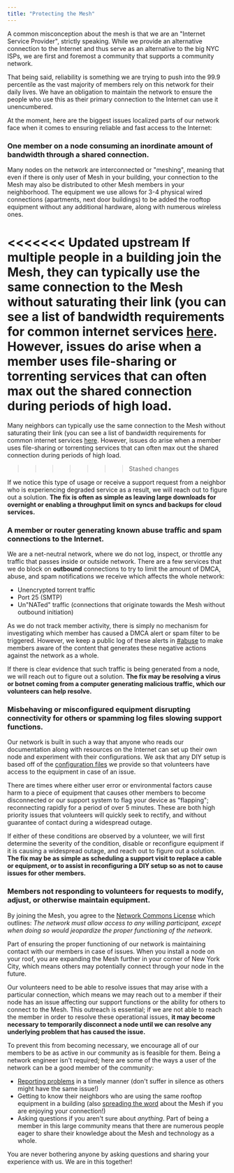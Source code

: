 ```yaml
---
title: "Protecting the Mesh"
---
```


A common misconception about the mesh is that we are an "Internet Service Provider", strictly speaking. While we provide an alternative connection to the Internet and thus serve as an alternative to the big NYC ISPs, we are first and foremost a community that supports a community network.

That being said, reliability is something we are trying to push into the 99.9 percentile as the vast majority of members rely on this network for their daily lives. We have an obligation to maintain the network to ensure the people who use this as their primary connection to the Internet can use it unencumbered.

At the moment, here are the biggest issues localized parts of our network face when it comes to ensuring reliable and fast access to the Internet:

### One member on a node consuming an inordinate amount of bandwidth through a shared connection.

Many nodes on the network are interconnected or "meshing", meaning that even if there is only user of Mesh in your building, your connection to the Mesh may also be distributed to other Mesh members in your neighborhood. The equipment we use allows for 3-4 physical wired connections (apartments, next door buildings) to be added the rooftop equipment without any additional hardware, along with numerous wireless ones.

<<<<<<< Updated upstream
If multiple people in a building join the Mesh, they can typically use the same connection to the Mesh without saturating their link (you can see a list of bandwidth requirements for common internet services [here](https://docs.nycmesh.net/diy/troubleshooting). However, issues do arise when a member uses file-sharing or torrenting services that can often max out the shared connection during periods of high load.
=======
Many neighbors can typically use the same connection to the Mesh without saturating their link (you can see a list of bandwidth requirements for common internet services [here](https://docs.nycmesh.net/diy/troubleshooting). However, issues do arise when a member uses file-sharing or torrenting services that can often max out the shared connection during periods of high load.
>>>>>>> Stashed changes

If we notice this type of usage or receive a support request from a neighbor who is experiencing degraded service as a result, we will reach out to figure out a solution. **The fix is often as simple as leaving large downloads for overnight or enabling a throughput limit on syncs and backups for cloud services.**

### A member or router generating known abuse traffic and spam connections to the Internet.

We are a net-neutral network, where we do not log, inspect, or throttle any traffic that passes inside or outside network. There are a few services that we do block on **outbound** connections to try to limit the amount of DMCA, abuse, and spam notifications we receive which affects the whole network:

- Unencrypted torrent traffic
- Port 25 (SMTP)
- Un"NATed" traffic (connections that originate towards the Mesh without outbound initiation)

As we do not track member activity, there is simply no mechanism for investigating which member has caused a DMCA alert or spam filter to be triggered. However, we keep a public log of these alerts in [#abuse](https://nycmesh.slack.com/archives/CCY36KSHY) to make members aware of the content that generates these negative actions against the network as a whole.

If there is clear evidence that such traffic is being generated from a node, we will reach out to figure out a solution. **The fix may be resolving a virus or botnet coming from a computer generating malicious traffic, which our volunteers can help resolve.**

### Misbehaving or misconfigured equipment disrupting connectivity for others or spamming log files slowing support functions.

Our network is built in such a way that anyone who reads our documentation along with resources on the Internet can set up their own node and experiment with their configurations. We ask that any DIY setup is based off of the [configuration files](https://docs.nycmesh.net/hardware/config) we provide so that volunteers have access to the equipment in case of an issue.

There are times where either user error or environmental factors cause harm to a piece of equipment that causes other members to become disconnected or our support system to flag your device as "flapping"; reconnecting rapidly for a period of over 5 minutes. These are both high priority issues that volunteers will quickly seek to rectify, and without guarantee of contact during a widespread outage.

If either of these conditions are observed by a volunteer, we will first determine the severity of the condition, disable or reconfigure equipment if it is causing a widespread outage, and reach out to figure out a solution. **The fix may be as simple as scheduling a support visit to replace a cable or equipment, or to assist in reconfiguring a DIY setup so as not to cause issues for other members.**

### Members not responding to volunteers for requests to modify, adjust, or otherwise maintain equipment.

By joining the Mesh, you agree to the [Network Commons License](https://www.nycmesh.net/ncl.pdf) which outlines:
*The network must allow access to any willing participant, except when doing so would jeopardize the proper functioning of the network.*

Part of ensuring the proper functioning of our network is maintaining contact with our members in case of issues. When you install a node on your roof, you are expanding the Mesh further in your corner of New York City, which means others may potentially connect through your node in the future.

Our volunteers need to be able to resolve issues that may arise with a particular connection, which means we may reach out to a member if their node has an issue affecting our support functions or the ability for others to connect to the Mesh. This outreach is essential; if we are not able to reach the member in order to resolve these operational issues, **it may become necessary to temporarily disconnect a node until we can resolve any underlying problem that has caused the issue.**

To prevent this from becoming necessary, we encourage all of our members to be as active in our community as is feasible for them. Being a network engineer isn't required; here are some of the ways a user of the network can be a good member of the community:

- [Reporting problems](https://www.nycmesh.net/support) in a timely manner (don't suffer in silence as others might have the same issue!)
- Getting to know their neighbors who are using the same rooftop equipment in a building (also [spreading the word](https://docs.nycmesh.net/organization/outreach) about the Mesh if you are enjoying your connection!)
- Asking questions if you aren't sure about *anything*. Part of being a member in this large community means that there are numerous people eager to share their knowledge about the Mesh and technology as a whole.

You are never bothering anyone by asking questions and sharing your experience with us. We are in this together!
